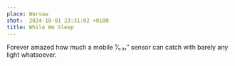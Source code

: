 ```yaml
---
place: Warsaw
shot:  2024-10-01 23:31:02 +0100
title: While We Sleep
---
```


Forever amazed how much a mobile ¹⁄₁.₃₁ʺ sensor can catch with barely any light whatsoever.
